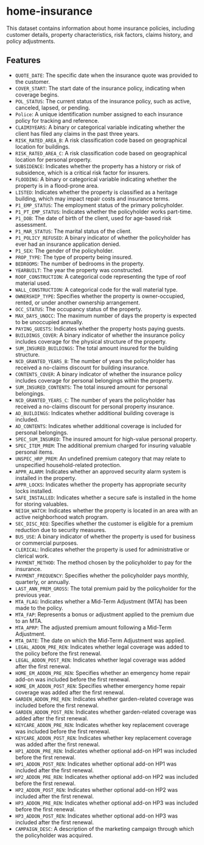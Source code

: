# home-insurance

This dataset contains information about home insurance policies, including customer details, property characteristics, risk factors, claims history, and policy adjustments.

## Features

- `QUOTE_DATE`: The specific date when the insurance quote was provided to the customer.
- `COVER_START`: The start date of the insurance policy, indicating when coverage begins.
- `POL_STATUS`: The current status of the insurance policy, such as active, canceled, lapsed, or pending.
- `Police`: A unique identification number assigned to each insurance policy for tracking and reference.
- `CLAIM3YEARS`: A binary or categorical variable indicating whether the client has filed any claims in the past three years.
- `RISK_RATED_AREA_B`: A risk classification code based on geographical location for buildings.
- `RISK_RATED_AREA_C`: A risk classification code based on geographical location for personal property.
- `SUBSIDENCE`: Indicates whether the property has a history or risk of subsidence, which is a critical risk factor for insurers.
- `FLOODING`: A binary or categorical variable indicating whether the property is in a flood-prone area.
- `LISTED`: Indicates whether the property is classified as a heritage building, which may impact repair costs and insurance terms.
- `P1_EMP_STATUS`: The employment status of the primary policyholder.
- `P1_PT_EMP_STATUS`: Indicates whether the policyholder works part-time.
- `P1_DOB`: The date of birth of the client, used for age-based risk assessment.
- `P1_MAR_STATUS`: The marital status of the client.
- `P1_POLICY_REFUSED`: A binary indicator of whether the policyholder has ever had an insurance application denied.
- `P1_SEX`: The gender of the policyholder.
- `PROP_TYPE`: The type of property being insured.
- `BEDROOMS`: The number of bedrooms in the property.
- `YEARBUILT`: The year the property was constructed.
- `ROOF_CONSTRUCTION`: A categorical code representing the type of roof material used.
- `WALL_CONSTRUCTION`: A categorical code for the wall material type.
- `OWNERSHIP_TYPE`: Specifies whether the property is owner-occupied, rented, or under another ownership arrangement.
- `OCC_STATUS`: The occupancy status of the property.
- `MAX_DAYS_UNOCC`: The maximum number of days the property is expected to be unoccupied annually.
- `PAYING_GUESTS`: Indicates whether the property hosts paying guests.
- `BUILDINGS_COVER`: A binary indicator of whether the insurance policy includes coverage for the physical structure of the property.
- `SUM_INSURED_BUILDINGS`: The total amount insured for the building structure.
- `NCD_GRANTED_YEARS_B`: The number of years the policyholder has received a no-claims discount for building insurance.
- `CONTENTS_COVER`: A binary indicator of whether the insurance policy includes coverage for personal belongings within the property.
- `SUM_INSURED_CONTENTS`: The total insured amount for personal belongings.
- `NCD_GRANTED_YEARS_C`: The number of years the policyholder has received a no-claims discount for personal property insurance.
- `AD_BUILDINGS`: Indicates whether additional building coverage is included.
- `AD_CONTENTS`: Indicates whether additional coverage is included for personal belongings.
- `SPEC_SUM_INSURED`: The insured amount for high-value personal property.
- `SPEC_ITEM_PREM`: The additional premium charged for insuring valuable personal items.
- `UNSPEC_HRP_PREM`: An undefined premium category that may relate to unspecified household-related protection.
- `APPR_ALARM`: Indicates whether an approved security alarm system is installed in the property.
- `APPR_LOCKS`: Indicates whether the property has appropriate security locks installed.
- `SAFE_INSTALLED`: Indicates whether a secure safe is installed in the home for storing valuables.
- `NEIGH_WATCH`: Indicates whether the property is located in an area with an active neighborhood watch program.
- `SEC_DISC_REQ`: Specifies whether the customer is eligible for a premium reduction due to security measures.
- `BUS_USE`: A binary indicator of whether the property is used for business or commercial purposes.
- `CLERICAL`: Indicates whether the property is used for administrative or clerical work.
- `PAYMENT_METHOD`: The method chosen by the policyholder to pay for the insurance.
- `PAYMENT_FREQUENCY`: Specifies whether the policyholder pays monthly, quarterly, or annually.
- `LAST_ANN_PREM_GROSS`: The total premium paid by the policyholder for the previous year.
- `MTA_FLAG`: Indicates whether a Mid-Term Adjustment (MTA) has been made to the policy.
- `MTA_FAP`: Represents a bonus or adjustment applied to the premium due to an MTA.
- `MTA_APRP`: The adjusted premium amount following a Mid-Term Adjustment.
- `MTA_DATE`: The date on which the Mid-Term Adjustment was applied.
- `LEGAL_ADDON_PRE_REN`: Indicates whether legal coverage was added to the policy before the first renewal.
- `LEGAL_ADDON_POST_REN`: Indicates whether legal coverage was added after the first renewal.
- `HOME_EM_ADDON_PRE_REN`: Specifies whether an emergency home repair add-on was included before the first renewal.
- `HOME_EM_ADDON_POST_REN`: Specifies whether emergency home repair coverage was added after the first renewal.
- `GARDEN_ADDON_PRE_REN`: Indicates whether garden-related coverage was included before the first renewal.
- `GARDEN_ADDON_POST_REN`: Indicates whether garden-related coverage was added after the first renewal.
- `KEYCARE_ADDON_PRE_REN`: Indicates whether key replacement coverage was included before the first renewal.
- `KEYCARE_ADDON_POST_REN`: Indicates whether key replacement coverage was added after the first renewal.
- `HP1_ADDON_PRE_REN`: Indicates whether optional add-on HP1 was included before the first renewal.
- `HP1_ADDON_POST_REN`: Indicates whether optional add-on HP1 was included after the first renewal.
- `HP2_ADDON_PRE_REN`: Indicates whether optional add-on HP2 was included before the first renewal.
- `HP2_ADDON_POST_REN`: Indicates whether optional add-on HP2 was included after the first renewal.
- `HP3_ADDON_PRE_REN`: Indicates whether optional add-on HP3 was included before the first renewal.
- `HP3_ADDON_POST_REN`: Indicates whether optional add-on HP3 was included after the first renewal.
- `CAMPAIGN_DESC`: A description of the marketing campaign through which the policyholder was acquired.